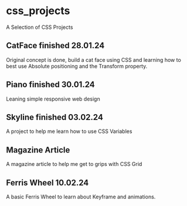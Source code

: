 # css_projects

A Selection of CSS Projects

## CatFace finished 28.01.24

Original concept is done, build a cat face using CSS and learning how to best use Absolute positioning and the Transform property.

## Piano finished 30.01.24

Leaning simple responsive web design

## Skyline finished 03.02.24

A project to help me learn how to use CSS Variables

## Magazine Article

A magazine article to help me get to grips with CSS Grid

## Ferris Wheel 10.02.24

A basic Ferris Wheel to learn about Keyframe and animations.
